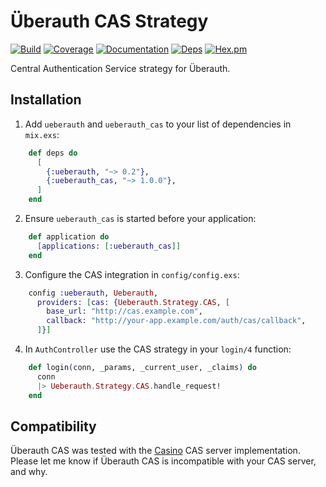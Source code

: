 # Überauth CAS Strategy

[![Build](https://travis-ci.org/marceldegraaf/ueberauth_cas.svg?branch=master)](https://travis-ci.org/marceldegraaf/ueberauth_cas)
[![Coverage](https://coveralls.io/repos/github/marceldegraaf/ueberauth_cas/badge.svg?branch=master)](https://coveralls.io/github/marceldegraaf/ueberauth_cas?branch=master)
[![Documentation](http://inch-ci.org/github/marceldegraaf/ueberauth_cas.svg)](http://inch-ci.org/github/marceldegraaf/ueberauth_cas)
[![Deps](https://beta.hexfaktor.org/badge/all/github/marceldegraaf/ueberauth_cas.svg)](https://beta.hexfaktor.org/github/marceldegraaf/ueberauth_cas)
[![Hex.pm](https://img.shields.io/hexpm/v/ueberauth_cas.svg?maxAge=2592000)](https://hex.pm/packages/ueberauth_cas)

Central Authentication Service strategy for Überauth.

## Installation

  1. Add `ueberauth` and `ueberauth_cas` to your list of dependencies in `mix.exs`:

```elixir
    def deps do
      [
        {:ueberauth, "~> 0.2"},
        {:ueberauth_cas, "~> 1.0.0"},
      ]
    end
```

  2. Ensure `ueberauth_cas` is started before your application:

```elixir
    def application do
      [applications: [:ueberauth_cas]]
    end
```

  3. Configure the CAS integration in `config/config.exs`:

```elixir
    config :ueberauth, Ueberauth,
      providers: [cas: {Ueberauth.Strategy.CAS, [
        base_url: "http://cas.example.com",
        callback: "http://your-app.example.com/auth/cas/callback",
      ]}]
```

  4. In `AuthController` use the CAS strategy in your `login/4` function:

```elixir
    def login(conn, _params, _current_user, _claims) do
      conn
      |> Ueberauth.Strategy.CAS.handle_request!
    end
```

## Compatibility

Überauth CAS was tested with the [Casino](http://casino.rbcas.com/) CAS server
implementation. Please let me know if Überauth CAS is incompatible with your CAS
server, and why.
